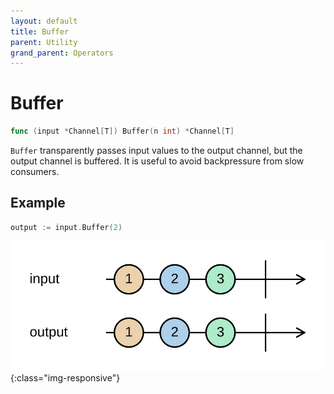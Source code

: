 ```yaml
---
layout: default
title: Buffer
parent: Utility
grand_parent: Operators
---
```


<h1>Buffer</h1>

```go
func (input *Channel[T]) Buffer(n int) *Channel[T]
```

`Buffer` transparently passes input values to the output channel, but the output channel is buffered.
It is useful to avoid backpressure from slow consumers.

<h2>Example</h2>

```go
output := input.Buffer(2)
```
![](../../../assets/images/diagrams/utility/buffer.svg){:class="img-responsive"}
